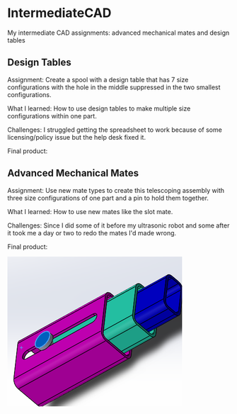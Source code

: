 # IntermediateCAD
My intermediate CAD assignments: advanced mechanical mates and design tables

## Design Tables
Assignment: Create a spool with a design table that has 7 size configurations with the hole in the middle suppressed in the two smallest configurations.

What I learned: How to use design tables to make multiple size configurations within one part.

Challenges: I struggled getting the spreadsheet to work because of some licensing/policy issue but the help desk fixed it.

Final product:

## Advanced Mechanical Mates
Assignment: Use new mate types to create this telescoping assembly with three size configurations of one part and a pin to hold them together.

What I learned: How to use new mates like the slot mate.

Challenges: Since I did some of it before my ultrasonic robot and some after it took me a day or two to redo the mates I'd made wrong.

Final product:

![Advanced Mechanical Mates Assignment](https://github.com/ahernan79/IntermediateCAD/blob/master/Advancedandmechanicalmates1cropped.png?raw=true)



